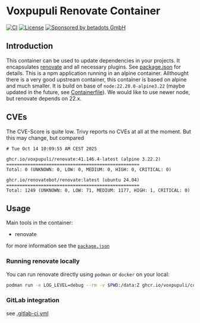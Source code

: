 # Voxpupuli Renovate Container

[![CI](https://github.com/voxpupuli/container-renovate/actions/workflows/ci.yaml/badge.svg)](https://github.com/voxpupuli/container-renovate/actions/workflows/ci.yaml)
[![License](https://img.shields.io/github/license/voxpupuli/container-renovate.svg)](https://github.com/voxpupuli/container-renovate/blob/main/LICENSE)
[![Sponsored by betadots GmbH](https://img.shields.io/badge/Sponsored%20by-betadots%20GmbH-blue.svg)](https://www.betadots.de)

## Introduction

This container can be used to update dependencies in your projects.
It encapsulates [renovate](https://github.com/renovatebot/renovate) and all necessary plugins.
See [package.json](package.json) for details.
This is a npm application running in an alpine container.
Allthought there is a very good upstream container, this container is based on alpine and much smaller.
It is build on base of `node:22.20.0-alpine3.22` (maybe updated in the future, see [Containerfile](Containerfile)).
We would like to use newer node, but renovate depends on 22.x.

## CVEs

The CVE-Score is quite low.
Trivy reports no CVEs at all at the moment.
But this may change, but compared

```text
# Tue Oct 14 10:09:55 AM CEST 2025

ghcr.io/voxpupuli/renovate:41.146.4-latest (alpine 3.22.2)
==================================================
Total: 0 (UNKNOWN: 0, LOW: 0, MEDIUM: 0, HIGH: 0, CRITICAL: 0)

ghcr.io/renovatebot/renovate:latest (ubuntu 24.04)
==================================================
Total: 1249 (UNKNOWN: 0, LOW: 71, MEDIUM: 1177, HIGH: 1, CRITICAL: 0)
```

## Usage

Main tools in the container:

- renovate

for more information see the [`package.json`](package.json)

### Running renovate locally

You can run renovate directly using `podman` or `docker` on your local:

```bash
podman run -e LOG_LEVEL=debug --rm -v $PWD:/data:Z ghcr.io/voxpupuli/container-renovate --platform=local --dry-run
```

### GitLab integration

see [.gitlab-ci.yml](.gitlab-ci.yml)
